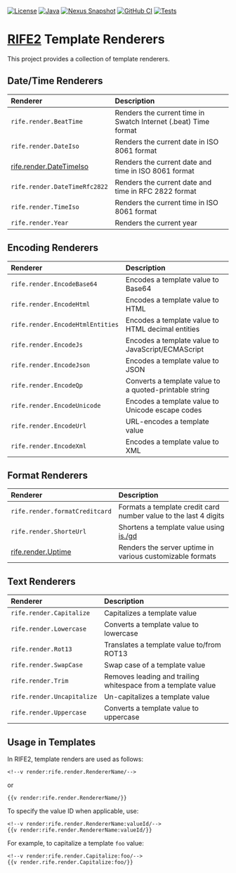[![License](https://img.shields.io/badge/license-Apache%20License%202.0-blue.svg)](https://opensource.org/licenses/Apache-2.0)
[![Java](https://img.shields.io/badge/java-17%2B-blue)](https://www.oracle.com/java/technologies/javase/jdk17-archive-downloads.html)
[![Nexus Snapshot](https://img.shields.io/nexus/s/com.uwyn.rife2/rife2-renderers?server=https%3A%2F%2Fs01.oss.sonatype.org%2F)](https://s01.oss.sonatype.org/content/repositories/snapshots/com/uwyn/rife2/rife2-renderers/)
[![GitHub CI](https://github.com/rife2/rife2-template-renderers/actions/workflows/gradle.yml/badge.svg)](https://github.com/rife2/rife2-template-renderers/actions/workflows/gradle.yml)
[![Tests](https://rife2.com/tests-badge/badge/com.uwyn.rife2/rife2-renderers)](https://github.com/rife2/rife2-template-renderers/actions/workflows/gradle.yml)

# [RIFE2](https://rife2.com/) Template Renderers

This project provides a collection of template renderers.

## Date/Time Renderers

| Renderer                                                                                                  | Description                                                     |
|:----------------------------------------------------------------------------------------------------------|:----------------------------------------------------------------|
| `rife.render.BeatTime`                                                                                    | Renders the current time in Swatch Internet (.beat) Time format |
| `rife.render.DateIso`                                                                                     | Renders the current date in ISO 8061 format                     |
| [rife.render.DateTimeIso](https://github.com/rife2/rife2-template-renderers/wiki/rife.render.DateTimeIso) | Renders the current date and time in ISO 8061 format            |
| `rife.render.DateTimeRfc2822`                                                                             | Renders the current date and time in RFC 2822 format            |
| `rife.render.TimeIso`                                                                                     | Renders the current time in ISO 8061 format                     |
| `rife.render.Year`                                                                                        | Renders the current year                                        |

## Encoding Renderers

| Renderer                         | Description                                            |
|:---------------------------------|:-------------------------------------------------------|
| `rife.render.EncodeBase64`       | Encodes a template value to Base64                     |
| `rife.render.EncodeHtml`         | Encodes a template value to HTML                       |
| `rife.render.EncodeHtmlEntities` | Encodes a template value to HTML decimal entities      |
| `rife.render.EncodeJs`           | Encodes a template value to JavaScript/ECMAScript      |
| `rife.render.EncodeJson`         | Encodes a template value to JSON                       |
| `rife.render.EncodeQp`           | Converts a template value to a quoted-printable string |
| `rife.render.EncodeUnicode`      | Encodes a template value to Unicode escape codes       |
| `rife.render.EncodeUrl`          | URL-encodes a template value                           |
| `rife.render.EncodeXml`          | Encodes a template value to XML                        |

## Format Renderers

| Renderer                                                                                        | Description                                                      |
|:------------------------------------------------------------------------------------------------|:-----------------------------------------------------------------|
| `rife.render.formatCreditcard`                                                                  | Formats a template credit card number value to the last 4 digits |
| `rife.render.ShorteUrl`                                                                         | Shortens a template value using [is./gd](https://is.gd/)         |
| [rife.render.Uptime](https://github.com/rife2/rife2-template-renderers/wiki/rife.render.Uptime) | Renders the server uptime in various customizable formats        |


## Text Renderers

| Renderer                    | Description                                                   |
|:----------------------------|:--------------------------------------------------------------|
| `rife.render.Capitalize`    | Capitalizes a template value                                  |
| `rife.render.Lowercase`     | Converts a template value to lowercase                        |
| `rife.render.Rot13`         | Translates a template value to/from ROT13                     |
| `rife.render.SwapCase`      | Swap case of a template value                                 |
| `rife.render.Trim`          | Removes leading and trailing whitespace from a template value |
| `rife.render.Uncapitalize`  | Un-capitalizes a template value                               |
| `rife.render.Uppercase`     | Converts a template value to uppercase                        |

## Usage in Templates

In RIFE2, template renders are used as follows:

```plain
<!--v render:rife.render.RendererName/-->
```

or

```plain
{{v render:rife.render.RendererName/}}
```

To specify the value ID when applicable, use:

```plain
<!--v render:rife.render.RendererName:valueId/-->
{{v render:rife.render.RendererName:valueId/}}
```

For example, to capitalize a template `foo` value:

```plain
<!--v render:rife.render.Capitalize:foo/-->
{{v render.rife.render.Capitalize:foo/}}
```
